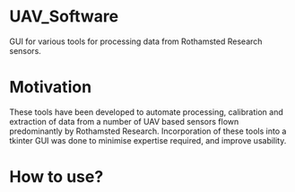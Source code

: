 # UAV_Software
 GUI for various tools for processing data from Rothamsted Research sensors.
 # Motivation
 These tools have been developed to automate processing, calibration and extraction of data from a number of UAV based sensors flown predominantly by Rothamsted Research. Incorporation of these tools into a tkinter GUI was done to minimise expertise required, and improve usability.

 # How to use?
 
